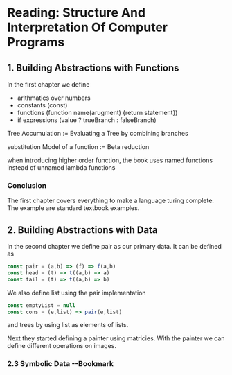 # Reading: Structure And Interpretation Of Computer Programs

## 1. Building Abstractions with Functions

In the first chapter we define

* arithmatics over numbers
* constants (const)
* functions (function name(arugment) {return statement})
* if expressions (value ? trueBranch : falseBranch)

Tree Accumulation := Evaluating a Tree by combining branches

substitution Model of a function := Beta reduction

when introducing higher order function, the book uses named functions instead of unnamed lambda functions

### Conclusion

The first chapter covers everything to make a language turing complete. The example are standard textbook examples.

## 2. Building Abstractions with Data

In the second chapter we define pair as our primary data. It can be defined as

``` javascript
const pair = (a,b) => (f) => f(a,b)
const head = (t) => t((a,b) => a)
const tail = (t) => t((a,b) => b)
```

We also define list using the pair implementation

``` javascript
const emptyList = null
const cons = (e,list) => pair(e,list) 
```

and trees by using list as elements of lists.

Next they started defining a painter using matricies. With the painter we can define different operations on images.



### 2.3 Symbolic Data --Bookmark
